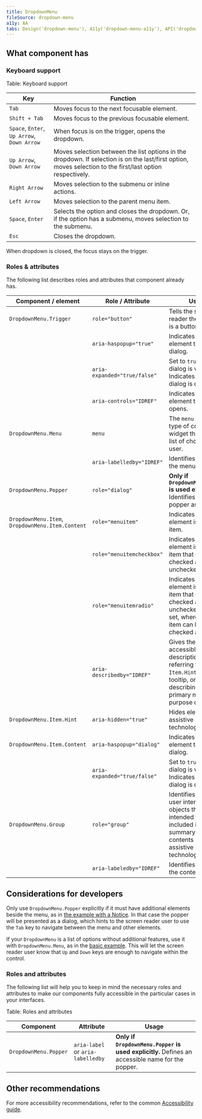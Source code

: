 ```yaml
---
title: DropdownMenu
fileSource: dropdown-menu
a11y: AA
tabs: Design('dropdown-menu'), A11y('dropdown-menu-a11y'), API('dropdown-menu-api'), Example('dropdown-menu-code'), Changelog('dropdown-menu-changelog')
---
```


## What component has

### Keyboard support

Table: Keyboard support

| Key                              | Function                                                                                                             |
| -------------------------------- | -------------------------------------------------------------------------------------------------------------------- |
| `Tab`                            | Moves focus to the next focusable element.                                                                           |
| `Shift + Tab`                    | Moves focus to the previous focusable element.                                                                       |
| `Space`, `Enter`, <nobr>`Up Arrow`</nobr>, <nobr>`Down Arrow`</nobr> | When focus is on the trigger, opens the dropdown.                                |
| <nobr>`Up Arrow`</nobr>, <nobr>`Down Arrow`</nobr> | Moves selection between the list options in the dropdown. If selection is on the last/first option, moves selection to the first/last option respectively. |
| <nobr>`Right Arrow`</nobr>       | Moves selection to the submenu or inline actions. |
| <nobr>`Left Arrow`</nobr>        | Moves selection to the parent menu item. |
| `Space`, `Enter`                 | Selects the option and closes the dropdown. Or, if the option has a submenu, moves selection to the submenu. |
| `Esc`                            | Closes the dropdown.                                                                                                 |

When dropdown is closed, the focus stays on the trigger.

### Roles & attributes

The following list describes roles and attributes that component already has.

| Component / element                              | Role / Attribute             | Usage                                                              |
| ------------------------------------------------ | ---------------------------- | ------------------------------------------------------------------ |
| `DropdownMenu.Trigger`                           | `role="button"`              | Tells the screen reader the element is a button.                   |
|                                                  | `aria-haspopup="true"`       | Indicates that the element triggers a dialog.                      |
|                                                  | `aria-expanded="true/false"` | Set to `true` when dialog is visible. Indicates that the dialog is open. |
|                                                  | `aria-controls="IDREF"`      | Indicates which element this `Trigger` opens.                      |
| `DropdownMenu.Menu`                              | `menu`                       | The `menu` role is a type of composite widget that offers a list of choices to the user.            |
|                                                  | `aria-labelledby="IDREF"`    | Identifies the title for the menu.                                 |
| `DropdownMenu.Popper`                            | `role="dialog"`              | **Only if `DropdownMenu.Popper` is used explicitly.** Identifies the popper as a dialog. |
| `DropdownMenu.Item`, `DropdownMenu.Item.Content` | `role="menuitem"`            | Indicates that the element is a menu item. |
|                                                  | `role="menuitemcheckbox"`    | Indicates that the element is a menu item that can be checked and unchecked. |
|                                                  | `role="menuitemradio"`       | Indicates that the element is a menu item that can be checked and unchecked within a set, where only one item can be checked at a time.       |
|                                                  | `aria-describedby="IDREF"`   | Gives the item an accessible description by referring to the `Item.Hint`, the tooltip, or both, describing the primary message or purpose of the item.               |
| `DropdownMenu.Item.Hint`                         | `aria-hidden="true"`         | Hides element from assistive technologies.                         |
| `DropdownMenu.Item.Content`                      | `aria-haspopup="dialog"`     | Indicates that the element triggers a dialog.                      |
|                                                  | `aria-expanded="true/false"` | Set to `true` when dialog is visible. Indicates that the dialog is open. |
| `DropdownMenu.Group`                             | `role="group"`               | Identifies a set of user interface objects that's not intended to be included in a page summary or table of contents by assistive technologies. |
|                                                  | `aria-labeledby="IDREF"`     | Identifies the title for the content group.                        |

## Considerations for developers

Only use `DropdownMenu.Popper` explicitly if it must have additional elements beside the menu, as in [the example with a Notice](./dropdown-menu-code.md#second-method). In that case the popper will be presented as a dialog, which hints to the screen reader user to use the `Tab` key to navigate between the menu and other elements.

If your `DropdownMenu` is a list of options without additional features, use it with `DropdownMenu.Menu`, as in the [basic example](./dropdown-menu-code.md#basic-usage). This will let the screen reader user know that `Up` and `Down` keys are enough to navigate within the control.

### Roles and attributes

The following list will help you to keep in mind the necessary roles and attributes to make our components fully accessible in the particular cases in your interfaces.

Table: Roles and attributes

| Component             | Attribute                         | Usage                                                     |
| --------------------- | --------------------------------- | --------------------------------------------------------- |
| `DropdownMenu.Popper` | `aria-label` or `aria-labelledby` | **Only if `DropdownMenu.Popper` is used explicitly.** Defines an accessible name for the popper. |

## Other recommendations

For more accessibility recommendations, refer to the common [Accessibility guide](/core-principles/a11y/a11y).

<!--@include: ./dropdown-menu-a11y-report.md-->
